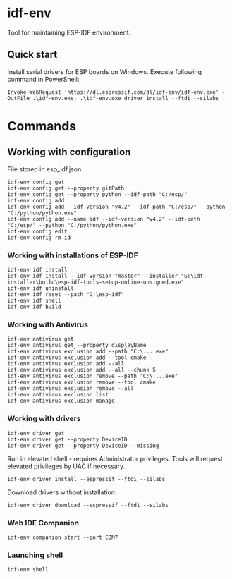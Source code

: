 # idf-env

Tool for maintaining ESP-IDF environment.

## Quick start

Install serial drivers for ESP boards on Windows. Execute following command in PowerShell:

```
Invoke-WebRequest 'https://dl.espressif.com/dl/idf-env/idf-env.exe' -OutFile .\idf-env.exe; .\idf-env.exe driver install --ftdi --silabs
```

# Commands

## Working with configuration

File stored in esp_idf.json
```
idf-env config get
idf-env config get --property gitPath
idf-env config get --property python --idf-path "C:/esp/"
idf-env config add
idf-env config add --idf-version "v4.2" --idf-path "C:/esp/" --python "C:/python/python.exe"
idf-env config add --name idf --idf-version "v4.2" --idf-path "C:/esp/" --python "C:/python/python.exe"
idf-env config edit
idf-env config rm id
```

### Working with installations of ESP-IDF
```
idf-env idf install
idf-env idf install --idf-version "master" --installer "G:\idf-installer\build\esp-idf-tools-setup-online-unsigned.exe"
idf-env idf uninstall
idf-env idf reset --path "G:\esp-idf"
idf-env idf shell
idf-env idf build
```

### Working with Antivirus

```
idf-env antivirus get
idf-env antivirus get --property displayName
idf-env antivirus exclusion add --path "C:\....exe"
idf-env antivirus exclusion add --tool cmake
idf-env antivirus exclusion add --all
idf-env antivirus exclusion add --all --chunk 5
idf-env antivirus exclusion remove --path "C:\....exe"
idf-env antivirus exclusion remove --tool cmake
idf-env antivirus exclusion remove --all
idf-env antivirus exclusion list
idf-env antivirus exclusion manage
```


### Working with drivers

```
idf-env driver get
idf-env driver get --property DeviceID
idf-env driver get --property DeviceID --missing
```

Run in elevated shell - requires Administrator privileges.
Tools will request elevated privileges by UAC if necessary.

```
idf-env driver install --espressif --ftdi --silabs
```

Download drivers without installation:

```
idf-env driver download --espressif --ftdi --silabs
```

### Web IDE Companion

```
idf-env companion start --port COM7
```

### Launching shell

```
idf-env shell
```